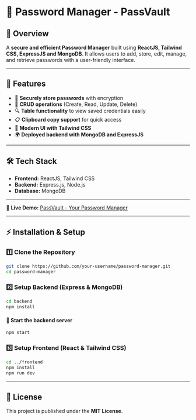 # 🔐 Password Manager - PassVault

## 📌 Overview
A **secure and efficient Password Manager** built using **ReactJS, Tailwind CSS, ExpressJS and MongoDB**. It allows users to add, store, edit, manage, and retrieve passwords with a user-friendly interface.

---

## 🚀 Features
- 🔑 **Securely store passwords** with encryption
- 📂 **CRUD operations** (Create, Read, Update, Delete)
- 🔍 **Table functionality** to view saved credentials easily
- 📋 **Clipboard copy support** for quick access
- 🎨 **Modern UI with Tailwind CSS**
- 🌍 **Deployed backend with MongoDB and ExpressJS**

---

## 🛠️ Tech Stack
- **Frontend:** ReactJS, Tailwind CSS
- **Backend:** Express.js, Node.js
- **Database:** MongoDB

---


🔗 **Live Demo:** 
[PassVault - Your Password Manager](https://passvault-omghare.vercel.app/)

---

## ⚡ Installation & Setup

### 1️⃣ Clone the Repository
```sh
git clone https://github.com/your-username/password-manager.git
cd password-manager
```

### 2️⃣ Setup Backend (Express & MongoDB)
```sh
cd backend
npm install
```

#### 🔹 Start the backend server
```sh
npm start
```

### 3️⃣ Setup Frontend (React & Tailwind CSS)
```sh
cd ../frontend
npm install
npm run dev
```

---

## 📜 License
This project is published under the **MIT License**.

